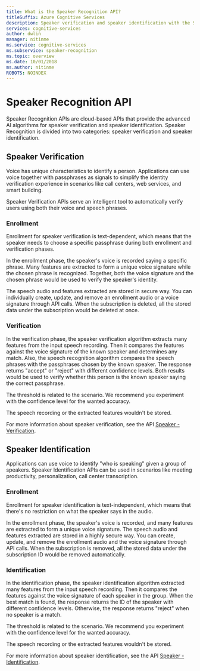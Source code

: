 ```yaml
---
title: What is the Speaker Recognition API?
titleSuffix: Azure Cognitive Services
description: Speaker verification and speaker identification with the Speaker Recognition API in Cognitive Services.
services: cognitive-services
author: dwlin
manager: nitinme
ms.service: cognitive-services
ms.subservice: speaker-recognition
ms.topic: overview
ms.date: 10/01/2018
ms.author: nitinme
ROBOTS: NOINDEX
---
```


# Speaker Recognition API

Speaker Recognition APIs are cloud-based APIs that provide the advanced AI algorithms for speaker verification and speaker identification. Speaker Recognition is divided into two categories: speaker verification and speaker identification.

## Speaker Verification

Voice has unique characteristics to identify a person.  Applications can use voice together with passphrases as signals to simplify the identity verification experience in scenarios like call centers, web services, and smart building.

Speaker Verification APIs serve an intelligent tool to automatically verify users using both their voice and speech phrases.

### Enrollment

Enrollment for speaker verification is text-dependent, which means that the speaker needs to choose a specific passphrase during both enrollment and verification phases.

In the enrollment phase, the speaker's voice is recorded saying a specific phrase. Many features are extracted to form a unique voice signature while the chosen phrase is recognized. Together, both the voice signature and the chosen phrase would be used to verify the speaker's identity.

The speech audio and features extracted are stored in secure way. You can individually create, update, and remove an enrollment audio or a voice signature through API calls. When the subscription is deleted, all the stored data under the subscription would be deleted at once.

### Verification

In the verification phase, the speaker verification algorithm extracts many features from the input speech recording. Then it compares the features against the voice signature of the known speaker and determines any match.  Also, the speech recognition algorithm compares the speech phrases with the passphrases chosen by the known speaker.  The response returns "accept" or "reject" with different confidence levels.  Both results would be used to verify whether this person is the known speaker saying the correct passphrase.

The threshold is related to the scenario. We recommend you experiment with the confidence level for the wanted accuracy.

The speech recording or the extracted features wouldn't be stored.

For more information about speaker verification, see the API [Speaker - Verification](https://westus.dev.cognitive.microsoft.com/docs/services/563309b6778daf02acc0a508/operations/563309b7778daf06340c9652).

## Speaker Identification

Applications can use voice to identify "who is speaking" given a group of speakers. Speaker Identification APIs can be used in scenarios like meeting productivity, personalization, call center transcription.

### Enrollment

Enrollment for speaker identification is text-independent, which means that there's no restriction on what the speaker says in the audio.

In the enrollment phase, the speaker's voice is recorded, and many features are extracted to form a unique voice signature. The speech audio and features extracted are stored in a highly secure way. You can create, update, and remove the enrollment audio and the voice signature through API calls. When the subscription is removed, all the stored data under the subscription ID would be removed automatically.

### Identification

In the identification phase, the speaker identification algorithm extracted many features from the input speech recording. Then it compares the features against the voice signature of each speaker in the group. When the best match is found, the response returns the ID of the speaker with different confidence levels.  Otherwise, the response returns "reject" when no speaker is a match.

The threshold is related to the scenario. We recommend you experiment with the confidence level for the wanted accuracy.

The speech recording or the extracted features wouldn't be stored.

For more information about speaker identification, see the API [Speaker - Identification](https://westus.dev.cognitive.microsoft.com/docs/services/563309b6778daf02acc0a508/operations/5645c068e597ed22ec38f42e).
